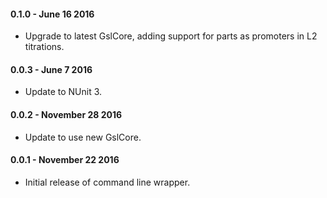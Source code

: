 #### 0.1.0 - June 16 2016
* Upgrade to latest GslCore, adding support for parts as promoters in L2 titrations.

#### 0.0.3 - June 7 2016
* Update to NUnit 3.

#### 0.0.2 - November 28 2016
* Update to use new GslCore.

#### 0.0.1 - November 22 2016
* Initial release of command line wrapper.